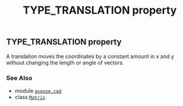 ﻿---
title: TYPE_TRANSLATION property
second_title: Aspose.CAD for Python via .NET API References
description: 
type: docs
weight: 200
url: /aspose.cad/matrix/type_translation/
is_root: false
---

## TYPE_TRANSLATION property


A translation moves the coordinates by a constant amount in x
and y without changing the length or angle of vectors.

### See Also
* module [`aspose.cad`](../../)
* class [`Matrix`](/cad/python-net/aspose.cad/matrix)
